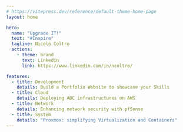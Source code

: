 ```yaml
---
# https://vitepress.dev/reference/default-theme-home-page
layout: home

hero:
  name: "Upgrade IT!"
  text: "#Inspire"
  tagline: Nicolò Coltro
  actions:
    - theme: brand
      text: Linkedin
      link: https://www.linkedin.com/in/ncoltro/

features:
  - title: Development
    details: Build a Portfolio Website to showcase your Skills
  - title: Cloud
    details: Deploying ABC infrastructures on AWS
  - title: Network
    details: Enhancing network security with pfSense
  - title: System
    details: "Proxmox: simplifying Virtualization and Containers"
---
```


